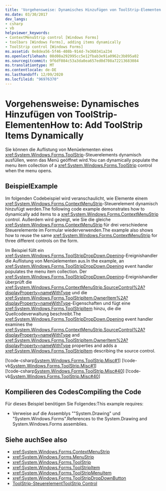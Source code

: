 ```yaml
---
title: 'Vorgehensweise: Dynamisches Hinzufügen von ToolStrip-Elementen'
ms.date: 03/30/2017
dev_langs:
- csharp
- vb
helpviewer_keywords:
- ContextMenuStrip control [Windows Forms]
- toolbars [Windows Forms], adding items dynamically
- ToolStrip control [Windows Forms]
ms.assetid: 0e8dea56-5f46-408b-914d-7e360341a234
ms.openlocfilehash: 08d08a292995cc5e12fbab3e91a0962c3b895a02
ms.sourcegitcommit: 9f6df084c53a3da0ea657ed0d708a72213683084
ms.translationtype: MT
ms.contentlocale: de-DE
ms.lasthandoff: 12/09/2020
ms.locfileid: "96976370"
---
```

# <a name="how-to-add-toolstrip-items-dynamically"></a><span data-ttu-id="60703-102">Vorgehensweise: Dynamisches Hinzufügen von ToolStrip-Elementen</span><span class="sxs-lookup"><span data-stu-id="60703-102">How to: Add ToolStrip Items Dynamically</span></span>
<span data-ttu-id="60703-103">Sie können die Auflistung von Menüelementen eines <xref:System.Windows.Forms.ToolStrip>-Steuerelements dynamisch ausfüllen, wenn das Menü geöffnet wird.</span><span class="sxs-lookup"><span data-stu-id="60703-103">You can dynamically populate the menu item collection of a <xref:System.Windows.Forms.ToolStrip> control when the menu opens.</span></span>  
  
## <a name="example"></a><span data-ttu-id="60703-104">Beispiel</span><span class="sxs-lookup"><span data-stu-id="60703-104">Example</span></span>  
 <span data-ttu-id="60703-105">Im folgenden Codebeispiel wird veranschaulicht, wie Elemente einem <xref:System.Windows.Forms.ContextMenuStrip>-Steuerelement dynamisch hinzufügt werden.</span><span class="sxs-lookup"><span data-stu-id="60703-105">The following code example demonstrates how to dynamically add items to a <xref:System.Windows.Forms.ContextMenuStrip> control.</span></span> <span data-ttu-id="60703-106">Außerdem wird gezeigt, wie Sie die gleiche <xref:System.Windows.Forms.ContextMenuStrip> für drei verschiedene Steuerelemente im Formular wiederverwenden.</span><span class="sxs-lookup"><span data-stu-id="60703-106">The example also shows how to reuse the same <xref:System.Windows.Forms.ContextMenuStrip> for three different controls on the form.</span></span>  
  
 <span data-ttu-id="60703-107">Im Beispiel füllt ein <xref:System.Windows.Forms.ToolStripDropDown.Opening>-Ereignishandler die Auflistung von Menüelementen aus.</span><span class="sxs-lookup"><span data-stu-id="60703-107">In the example, an <xref:System.Windows.Forms.ToolStripDropDown.Opening> event handler populates the menu item collection.</span></span> <span data-ttu-id="60703-108">Der <xref:System.Windows.Forms.ToolStripDropDown.Opening>-Ereignishandler überprüft die <xref:System.Windows.Forms.ContextMenuStrip.SourceControl%2A?displayProperty=nameWithType> und die <xref:System.Windows.Forms.ToolStripItem.OwnerItem%2A?displayProperty=nameWithType>-Eigenschaften und fügt eine <xref:System.Windows.Forms.ToolStripItem> hinzu, die die Quellcodeverwaltung beschreibt.</span><span class="sxs-lookup"><span data-stu-id="60703-108">The <xref:System.Windows.Forms.ToolStripDropDown.Opening> event handler examines the <xref:System.Windows.Forms.ContextMenuStrip.SourceControl%2A?displayProperty=nameWithType> and <xref:System.Windows.Forms.ToolStripItem.OwnerItem%2A?displayProperty=nameWithType> properties and adds a <xref:System.Windows.Forms.ToolStripItem> describing the source control.</span></span>  
  
 [!code-csharp[System.Windows.Forms.ToolStrip.Misc#1](~/samples/snippets/csharp/VS_Snippets_Winforms/System.Windows.Forms.ToolStrip.Misc/CS/Program.cs#1)]
 [!code-vb[System.Windows.Forms.ToolStrip.Misc#1](~/samples/snippets/visualbasic/VS_Snippets_Winforms/System.Windows.Forms.ToolStrip.Misc/VB/Program.vb#1)]  
[!code-csharp[System.Windows.Forms.ToolStrip.Misc#40](~/samples/snippets/csharp/VS_Snippets_Winforms/System.Windows.Forms.ToolStrip.Misc/CS/Program.cs#40)]
[!code-vb[System.Windows.Forms.ToolStrip.Misc#40](~/samples/snippets/visualbasic/VS_Snippets_Winforms/System.Windows.Forms.ToolStrip.Misc/VB/Program.vb#40)]  
  
## <a name="compiling-the-code"></a><span data-ttu-id="60703-109">Kompilieren des Codes</span><span class="sxs-lookup"><span data-stu-id="60703-109">Compiling the Code</span></span>  
 <span data-ttu-id="60703-110">Für dieses Beispiel benötigen Sie Folgendes:</span><span class="sxs-lookup"><span data-stu-id="60703-110">This example requires:</span></span>  
  
- <span data-ttu-id="60703-111">Verweise auf die Assemblys ""System.Drawing" und "System.Windows.Forms".</span><span class="sxs-lookup"><span data-stu-id="60703-111">References to the System.Drawing and System.Windows.Forms assemblies.</span></span>  
  
## <a name="see-also"></a><span data-ttu-id="60703-112">Siehe auch</span><span class="sxs-lookup"><span data-stu-id="60703-112">See also</span></span>

- <xref:System.Windows.Forms.ContextMenuStrip>
- <xref:System.Windows.Forms.MenuStrip>
- <xref:System.Windows.Forms.ToolStrip>
- <xref:System.Windows.Forms.ToolStripItem>
- <xref:System.Windows.Forms.ToolStripMenuItem>
- <xref:System.Windows.Forms.ToolStripDropDownButton>
- [<span data-ttu-id="60703-113">ToolStrip-Steuerelement</span><span class="sxs-lookup"><span data-stu-id="60703-113">ToolStrip Control</span></span>](toolstrip-control-windows-forms.md)
